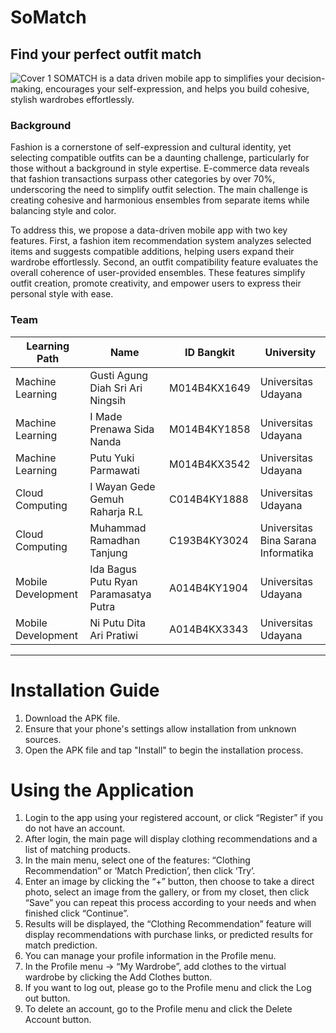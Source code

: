 # SoMatch
## Find your perfect outfit match
![Cover 1](https://github.com/user-attachments/assets/ac5b1900-2779-45ec-ab24-364d7e772a08)
SOMATCH is a data driven mobile app to simplifies your decision-making, encourages your self-expression, and helps you build cohesive, stylish wardrobes effortlessly.
### Background
Fashion is a cornerstone of self-expression and cultural identity, yet selecting compatible outfits can be a daunting challenge, particularly for those without a background in style expertise. E-commerce data reveals that fashion transactions surpass other categories by over 70%, underscoring the need to simplify outfit selection. The main challenge is creating cohesive and harmonious ensembles from separate items while balancing style and color.

To address this, we propose a data-driven mobile app with two key features. First, a fashion item recommendation system analyzes selected items and suggests compatible additions, helping users expand their wardrobe effortlessly. Second, an outfit compatibility feature evaluates the overall coherence of user-provided ensembles. These features simplify outfit creation, promote creativity, and empower users to express their personal style with ease.

### Team

|   Learning Path    | Name                                  | ID Bangkit       |              University              | 
| ------------------ | --------------------------------------|------------------|--------------------------------------|
| Machine Learning   |Gusti Agung Diah Sri Ari Ningsih       |M014B4KX1649      |          Universitas Udayana         |
| Machine Learning   |I Made Prenawa Sida Nanda              |M014B4KY1858      |          Universitas Udayana         |
| Machine Learning   |Putu Yuki Parmawati                    |M014B4KX3542      |          Universitas Udayana         |
| Cloud Computing    |I Wayan Gede Gemuh Raharja R.L         |C014B4KY1888      |          Universitas Udayana         |
| Cloud Computing    |Muhammad Ramadhan Tanjung              |C193B4KY3024      | Universitas Bina Sarana Informatika  |
| Mobile Development |Ida Bagus Putu Ryan Paramasatya Putra  |A014B4KY1904      |          Universitas Udayana         |
| Mobile Development |Ni Putu Dita Ari Pratiwi               |A014B4KX3343      |          Universitas Udayana         |

***

# Installation Guide
1. Download the APK file.
2. Ensure that your phone's settings allow installation from unknown sources.
3. Open the APK file and tap "Install" to begin the installation process.

# Using the Application
1. Login to the app using your registered account, or click “Register” if you do not have an account.   
2. After login, the main page will display clothing recommendations and a list of matching products.  
3. In the main menu, select one of the features: “Clothing Recommendation” or ‘Match Prediction’, then click ‘Try’.   
4. Enter an image by clicking the “+” button, then choose to take a direct photo, select an image from the gallery, or from my closet, then click “Save” you can repeat this process according to your needs and when finished click “Continue”.   
5. Results will be displayed, the “Clothing Recommendation” feature will display recommendations with purchase links, or predicted results for match prediction.   
6. You can manage your profile information in the Profile menu.   
7. In the Profile menu -> “My Wardrobe”, add clothes to the virtual wardrobe by clicking the Add Clothes button. 
8. If you want to log out, please go to the Profile menu and click the Log out button.   
9. To delete an account, go to the Profile menu and click the Delete Account button.  

